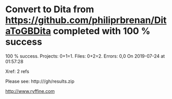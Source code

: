 # Convert  to Dita from https://github.com/philiprbrenan/DitaToGBDita  completed with 100 % success

100 % success. Projects: 0+1=1.  Files: 0+2=2. Errors: 0,0  On 2019-07-24 at 01:57:28

Xref: 2 refs

Please see: http:///gh/results.zip

http://www.ryffine.com
